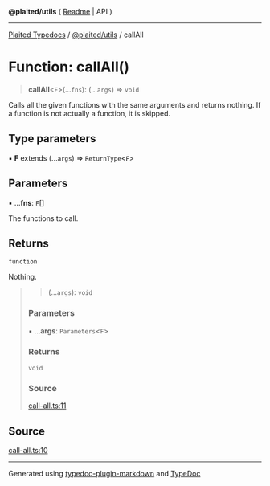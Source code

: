 **@plaited/utils** ( [Readme](../README.md) \| API )

***

[Plaited Typedocs](../../../modules.md) / [@plaited/utils](../modules.md) / callAll

# Function: callAll()

> **callAll**\<`F`\>(...`fns`): (...`args`) => `void`

Calls all the given functions with the same arguments and returns nothing.
If a function is not actually a function, it is skipped.

## Type parameters

▪ **F** extends (...`args`) => `ReturnType`\<`F`\>

## Parameters

▪ ...**fns**: `F`[]

The functions to call.

## Returns

`function`

Nothing.

> > (...`args`): `void`
>
> ### Parameters
>
> ▪ ...**args**: `Parameters`\<`F`\>
>
> ### Returns
>
> `void`
>
> ### Source
>
> [call-all.ts:11](https://github.com/plaited/plaited/blob/95d1a1b/libs/utils/src/call-all.ts#L11)
>

## Source

[call-all.ts:10](https://github.com/plaited/plaited/blob/95d1a1b/libs/utils/src/call-all.ts#L10)

***

Generated using [typedoc-plugin-markdown](https://www.npmjs.com/package/typedoc-plugin-markdown) and [TypeDoc](https://typedoc.org/)
